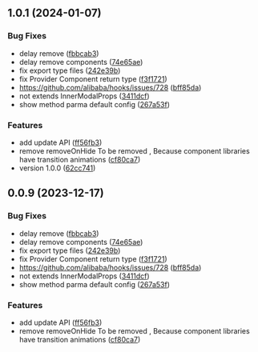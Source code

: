 ## 1.0.1 (2024-01-07)


### Bug Fixes

* delay remove ([fbbcab3](https://github.com/raotaohub/ez-modal-react/commit/fbbcab379cac4dadbc9ac071e7c343dbc67d667e))
* delay remove components ([74e65ae](https://github.com/raotaohub/ez-modal-react/commit/74e65ae9cc70bffebc68d36009b67d197bc2b9b7))
* fix export type files ([242e39b](https://github.com/raotaohub/ez-modal-react/commit/242e39bc112e58e450884451bf88cbfb0375701d))
* fix Provider Component return type ([f3f1721](https://github.com/raotaohub/ez-modal-react/commit/f3f1721e4a088a48b0eed78a73f0a89f5cc0dd58))
* https://github.com/alibaba/hooks/issues/728 ([bff85da](https://github.com/raotaohub/ez-modal-react/commit/bff85da95f357fe8dfd54670ef6f4cdf73e41140))
* not extends InnerModalProps ([3411dcf](https://github.com/raotaohub/ez-modal-react/commit/3411dcf593792464e10b8ac4e710e3f42d6d1a42))
* show method parma default config ([267a53f](https://github.com/raotaohub/ez-modal-react/commit/267a53fc0d0c187094cc801fb5b9cba08e77ef60))


### Features

* add update API ([ff56fb3](https://github.com/raotaohub/ez-modal-react/commit/ff56fb33c59dc01a2278ba0675faab9cfbdd4ebc))
* remove removeOnHide To be removed , Because component libraries have transition animations ([cf80ca7](https://github.com/raotaohub/ez-modal-react/commit/cf80ca7d37d35279c4197f8db38942cc460d34bd))
* version 1.0.0 ([62cc741](https://github.com/raotaohub/ez-modal-react/commit/62cc741e6a9da12d9214ebfcce683cca9bee9b92))



## 0.0.9 (2023-12-17)


### Bug Fixes

* delay remove ([fbbcab3](https://github.com/raotaohub/ez-modal-react/commit/fbbcab379cac4dadbc9ac071e7c343dbc67d667e))
* delay remove components ([74e65ae](https://github.com/raotaohub/ez-modal-react/commit/74e65ae9cc70bffebc68d36009b67d197bc2b9b7))
* fix export type files ([242e39b](https://github.com/raotaohub/ez-modal-react/commit/242e39bc112e58e450884451bf88cbfb0375701d))
* fix Provider Component return type ([f3f1721](https://github.com/raotaohub/ez-modal-react/commit/f3f1721e4a088a48b0eed78a73f0a89f5cc0dd58))
* https://github.com/alibaba/hooks/issues/728 ([bff85da](https://github.com/raotaohub/ez-modal-react/commit/bff85da95f357fe8dfd54670ef6f4cdf73e41140))
* not extends InnerModalProps ([3411dcf](https://github.com/raotaohub/ez-modal-react/commit/3411dcf593792464e10b8ac4e710e3f42d6d1a42))
* show method parma default config ([267a53f](https://github.com/raotaohub/ez-modal-react/commit/267a53fc0d0c187094cc801fb5b9cba08e77ef60))


### Features

* add update API ([ff56fb3](https://github.com/raotaohub/ez-modal-react/commit/ff56fb33c59dc01a2278ba0675faab9cfbdd4ebc))
* remove removeOnHide To be removed , Because component libraries have transition animations ([cf80ca7](https://github.com/raotaohub/ez-modal-react/commit/cf80ca7d37d35279c4197f8db38942cc460d34bd))



